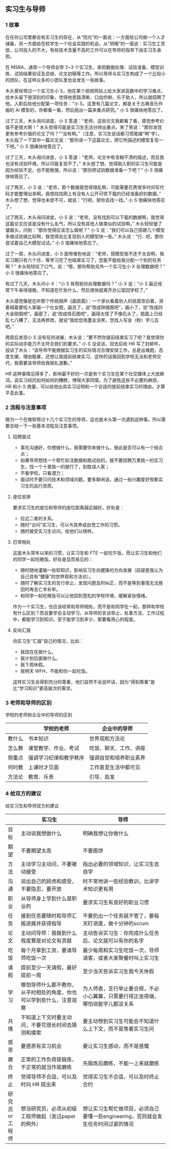 ## 实习生与导师

### 1 故事

在任何公司里都会有实习生的存在，从“阳光”的一面说：一方面给公司做一个人才储备，另一方面给在校学生一个社会实践的机会。从“阴暗”的一面说：实习生工资低，公司投入的不大，有些技术含量不高的工作可以在导师的指导下由实习生承担。

在 MSRA，通常一个导师会带 2~3 个实习生，承担数据处理、试验准备、模型训练、试验结果验证及总结、论文初稿等工作。所以导师与实习生构成了一个比较小的团队，在这样众多的小团队里也会发生一些故事。

木头曾经带过一个实习生小 S，他在某个视频网站上给大家讲高数中的学习难点，给木头留下很深刻的印象，觉得他思路清晰、口齿伶俐、乐于助人，所以就招聘了他。入职后给他分配第一项任务：“小 S，这里有几篇论文，都是关于古典音乐作曲的 AI 模型的，你都看一看，然后挑出一篇来重点研究。” 小 S 很痛快地答应了。

过了三天，木头询问进度，小 S 答道：“老师，这些论文我都看了看，感觉参考价值不是很大啊！” 木头觉得可能是实习生无法分辨出重点，笑了笑说：“那你发现更有参考价值的论文了吗？”“没有啊。”（注意，实习生说话都习惯尾缀“啊”字）。木头指了一下其中一篇论文说：“那你读一下这篇论文，把它所描述的模型复现一下吧。” 小 S 很痛快地答应了。

过了三天，木头询问进度，小 S 答道：“老师，论文中有含糊不清的描述，而且我也没有试验环境，所以可能复现不了。” 木头想了想，觉得刚入职的实习生可能是因为经验不足，也不能勉强，所以说：“那你把试验数据准备一下吧？” 小 S 很痛快地答应了。

过了两天，小 S 说：“老师，那个数据我觉得很乱啊，可能需要花费很多时间写代码才能整理出来啊。我想找找网上有没有人公开可供下载的已经准备好的数据。” 木头想了想，觉得也未尝不可，就说：“行吧，那你去找一找。” 小 S 很痛快地答应了。

过了两天，木头询问进度，小 S 说：“老师，没有找到可以下载的数据啊，我觉得这篇论文应该是没有什么名气，所以没有其他人做类似的试验啊。” 木头轻轻皱了皱眉头，问到：“那你觉得应该怎么做呢？” 小 S 说：“我们可以自己搭建几个模型多做试验做比较啊，我觉得会比复现别人的模型快一些。” 木头说：“行...吧，那你尝试着自己大模型试试。” 小 S 很痛快地答应了。

过了一周，木头问进度，小 S 面带难色地说：“老师，搭模型我不还不太会啊，我实习期只有六个月，等学习完了也结束实习了，您能不能给我分配一个别的任务啊？” 木头轻轻叹了口气，说：“嗯，那你帮助另外一个实习生小 X 处理数据吧？” 小 S 很痛快地答应了。

有过了几天，木头问小 X：“小 S 有帮助你处理数据吗？” 小 X 说：“小 S 最近经常下午来得很晚，不知道在忙些什么，然后很快就离开办公室回学校了。”

木头感觉像是在听那个传统相声《画扇面》：一个家伙看着别人的纸扇空白着，哭着喊着要给人家画一个仕女图，画丑了，说“改成钟馗图吧”，画小了，说“改成四大金刚图吧“，画密了，说“改成怪石图吧”，画得太怪了不像石头了，扇面上已经乱七八糟了，无法再修改，就说“我给您用墨全涂黑，您找人写金（粉）字儿去吧。”

两周后发现小 S 没有任何进展，木头说：“要不然你提前结束实习了吧？我觉得你的实际动手能力不太符合我们的要求。” 小 S 没说话，回去后给 HR 写了封邮件，投诉了木头：“该导师不能根据实习生的实际情况合理安排工作，总是出难题，态度生硬，理由粗暴，还想让我提前结束实习，这样的话我回到学校无法和老师交代，我需要该导师给我赔礼道歉。”

HR 这种事情见得多了，影响最不好的一次是有个实习生在某个社交媒体上大放厥词，说实习经历如何如何的糟糕，博得大家同情。为了避免这些不必要的麻烦，HR 和小 S 商量，可以给他出具实习证明和一个合适的提前结束实习的理由，才算平息此事。

### 2 流程与注意事项

做为一个在微软带过十几个实习生的导师，这也是木头第一次遇到这种事。所以需要总结一下一些基本流程及注意事项。


1. 招聘面试

    - 事先沟通好，你想做什么，我需要你来做什么，彼此是否可以有一个结合点；
    - 如果导师想找一个帮忙标注数据和跑试验的，就不要招聘万里挑一的实习生，找一个十里挑一的就行了，别耽误人家；
    - 不看学校，只看潜力；
    - 面试时不要只问技术和领域问题，要多聊闲话，通过一些兴趣爱好观察实习生的品行资质。

2. 座位安排

   要求实习生的座位和导师的座位距离越近越好。好处是：

    - 拉近二者的关系。
    - 随时“访问”实习生，可以令其养成自觉工作的习惯。
    - 随时接受实习生访问，给他们以榜样。


3. 日常相处

    这是木头常年以来的习惯，让实习生和 FTE 一起吃午饭，而让实习生和他们的同学一起吃晚饭。好处是显而易见的：

    - 随时随地灌输一些软知识，影响实习生向健康的方向发展（前提是我认为自己具有“健康”的世界观和方法论）。
    - 随时了解实习生的言行举止，发现问题及时纠正，而不是等到事情无法挽回时再去亡羊补牢。
    - 和同学一起吃晚饭可以让他回到宽松的学校环境，缓解紧张情绪。

    作为一个实习生，也应该经常和导师相处，而不是和同学在一起，那样和学校有什么区别？而且要学会主动学习，从导师的言谈举止、处事方法、工作过程中，都能学习到知识。至于能学习到多少，那要看用心的程度。

4. 反向汇报

    向实习生“汇报”自己的情况，比如：

    - 我现在在做什么。
    - 我计划后面做什么。
    - 我下周休假。
    - 我明天 WFH，不能和你一起吃饭。

    这样实习生会得到充分的尊重，他们自然不会说坏话，因为“得到尊重”是比“学习知识”更高层次的需求。

### 3 老师和导师的区别

学校的老师和企业中的导师的区别

||学校的老师|企业中的导师|
|--|--|--|
|教什么|书本知识	|世界观和方法论|
|怎么教|课堂教学、作业、考试|吃饭、聊天、工作、讲座|
|侧重点|强调学习纪律和教学秩序|强调自觉和培养职业素养|
|何时教|上课时才见面|	工作甚至生活中都可见|
|方法论|教育、斥责|	引导、启发|

### 4 给双方的建议

给实习生和导师双方的建议

||	实习生|	导师|
|--|--|--|
|目标|	主动说我想做什么|	明确我想让你做什么|
|期望|	不要期望太高|	不要画饼|
|方法|	主动学习主动问，不要被动接受|	指出必要的领域知识，让实习生去自学|
|沟通|	说出自己的顾虑和感受，不要隐忍，要开放|时不常地讲一些经验教训，比讲学术知识更有用|
|职业|	从导师身上学到什么是职业的|	要求实习生有良好的职业习惯|
|任务|	接到任务要随时和导师汇报进展并获得指导|	不要扔出一个任务就不管了，要每天盯进度，做十分钟的scrum|
|论文|	主动问导师：我做到什么程度算是对论文有贡献|	主动告诉实习生：你完成什么任务后，论文就可以有你的名字|
|吃饭|	每个月拿到工资，要请导师吃饭一次|	最少每周和实习生吃饭一次，导师请客，或者大家聚餐时叫上实习生|
|请假|	提前至少一天请假，最好提前一周|	至少当天告诉实习生我今天休假|
|学习|	哪怕导师什么都不教你，从平时相处的角度，你也可以学到些什么，注意观察|	为人师表，言行举止要合规，不必小心翼翼，只需要行得正坐得端，哪怕说脏字儿都没关系|
|共情|	不知道上下文时要主动问，不要花很长时间去猜测和摸索|	要主动想到实习生可能会不知道什么上下文，而不是等着实习生问|
|感恩|	要感恩有实习机会|	要让实习生感动，而不是感慨|
|磨合|	正常的工作负荷是锻炼，不正常的就当作是磨练|	先锻炼后磨练，不能一上来就磨练|
|终止|	觉得导师不合适，可以及时向 HR 提出来|	觉得实习生不合适，可以及时终止合约|
|研究员<br>or<br>工程师|想当研究员，必须从初级工程师做起（发过paper的例外）|想让实习生帮忙做项目，必须自己要懂一些engineering，否则就会发生任务时间过紧的情况|
